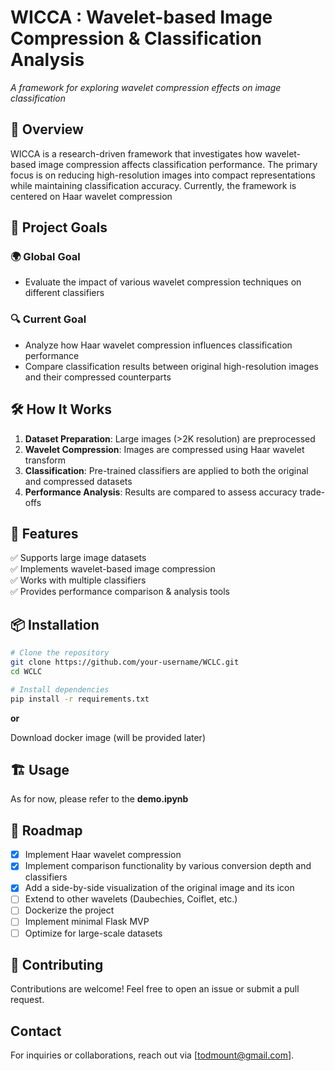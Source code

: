 # WICCA : Wavelet-based Image Compression & Classification Analysis
*A framework for exploring wavelet compression effects on image classification*

## 📌 Overview
WICCA is a research-driven framework that investigates how wavelet-based image compression affects classification performance. The primary focus is on reducing high-resolution images into compact representations while maintaining classification accuracy. Currently, the framework is centered on Haar wavelet compression

## 🎯 Project Goals
### 🌍 Global Goal
- Evaluate the impact of various wavelet compression techniques on different classifiers

### 🔍 Current Goal
- Analyze how Haar wavelet compression influences classification performance
- Compare classification results between original high-resolution images and their compressed counterparts

## 🛠 How It Works
1. **Dataset Preparation**: Large images (>2K resolution) are preprocessed
2. **Wavelet Compression**: Images are compressed using Haar wavelet transform
3. **Classification**: Pre-trained classifiers are applied to both the original and compressed datasets
4. **Performance Analysis**: Results are compared to assess accuracy trade-offs

## 🚀 Features
✅ Supports large image datasets  
✅ Implements wavelet-based image compression  
✅ Works with multiple classifiers  
✅ Provides performance comparison & analysis tools  

## 📦 Installation
```bash
# Clone the repository
git clone https://github.com/your-username/WCLC.git
cd WCLC

# Install dependencies
pip install -r requirements.txt
```

**or**   

Download docker image (will be provided later)

## 🏗 Usage
As for now, please refer to the **demo.ipynb**

## 🔄 Roadmap
- [x] Implement Haar wavelet compression
- [x] Implement comparison functionality by various conversion depth and classifiers
- [x] Add a side-by-side visualization of the original image and its icon
- [ ] Extend to other wavelets (Daubechies, Coiflet, etc.)
- [ ] Dockerize the project
- [ ] Implement minimal Flask MVP
- [ ] Optimize for large-scale datasets

## 🤝 Contributing
Contributions are welcome! Feel free to open an issue or submit a pull request.

## Contact
For inquiries or collaborations, reach out via [todmount@gmail.com].
